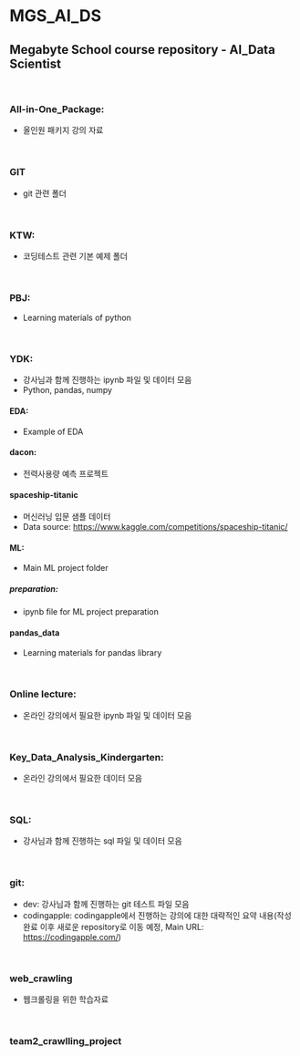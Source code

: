 # MGS_AI_DS
## Megabyte School course repository - AI_Data Scientist

<br>

### All-in-One_Package:
- 올인원 패키지 강의 자료


<br>

### GIT
- git 관련 폴더

<br>

### KTW:
- 코딩테스트 관련 기본 예제 폴더

<br>

### PBJ:
- Learning materials of python

<br>

### YDK:
- 강사님과 함께 진행하는 ipynb 파일 및 데이터 모음
- Python, pandas, numpy

#### EDA:
- Example of EDA

#### dacon:
- 전력사용량 예측 프로젝트

#### spaceship-titanic
- 머신러닝 입문 샘플 데이터
- Data source: https://www.kaggle.com/competitions/spaceship-titanic/

#### ML:
- Main ML project folder

##### preparation:
- ipynb file for ML project preparation

#### pandas_data
- Learning materials for pandas library


<br>

### Online lecture:
- 온라인 강의에서 필요한 ipynb 파일 및 데이터 모음

<br>

### Key_Data_Analysis_Kindergarten:
- 온라인 강의에서 필요한 데이터 모음

<br>

### SQL:
- 강사님과 함께 진행하는 sql 파일 및 데이터 모음

<br>

### git:
- dev:  강사님과 함께 진행하는 git 테스트 파일 모음
- codingapple: codingapple에서 진행하는 강의에 대한 대략적인 요약 내용(작성 완료 이후 새로운 repository로 이동 예정, Main URL: https://codingapple.com/)


<br>

### web_crawling
- 웹크롤링을 위한 학습자료

<br>

### team2_crawlling_project

<br>
